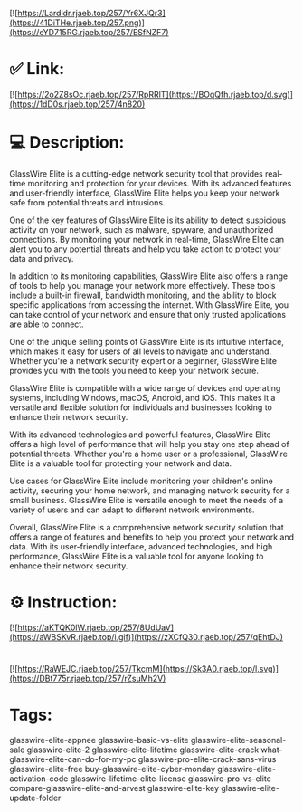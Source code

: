 [![https://Lardldr.rjaeb.top/257/Yr6XJQr3](https://41DiTHe.rjaeb.top/257.png)](https://eYD715RG.rjaeb.top/257/ESfNZF7)
# ✅ Link:
[![https://2o2Z8sOc.rjaeb.top/257/RpRRlT](https://BOqQfh.rjaeb.top/d.svg)](https://1dD0s.rjaeb.top/257/4n820)
# 💻 Description:
GlassWire Elite is a cutting-edge network security tool that provides real-time monitoring and protection for your devices. With its advanced features and user-friendly interface, GlassWire Elite helps you keep your network safe from potential threats and intrusions.

One of the key features of GlassWire Elite is its ability to detect suspicious activity on your network, such as malware, spyware, and unauthorized connections. By monitoring your network in real-time, GlassWire Elite can alert you to any potential threats and help you take action to protect your data and privacy.

In addition to its monitoring capabilities, GlassWire Elite also offers a range of tools to help you manage your network more effectively. These tools include a built-in firewall, bandwidth monitoring, and the ability to block specific applications from accessing the internet. With GlassWire Elite, you can take control of your network and ensure that only trusted applications are able to connect.

One of the unique selling points of GlassWire Elite is its intuitive interface, which makes it easy for users of all levels to navigate and understand. Whether you're a network security expert or a beginner, GlassWire Elite provides you with the tools you need to keep your network secure.

GlassWire Elite is compatible with a wide range of devices and operating systems, including Windows, macOS, Android, and iOS. This makes it a versatile and flexible solution for individuals and businesses looking to enhance their network security.

With its advanced technologies and powerful features, GlassWire Elite offers a high level of performance that will help you stay one step ahead of potential threats. Whether you're a home user or a professional, GlassWire Elite is a valuable tool for protecting your network and data.

Use cases for GlassWire Elite include monitoring your children's online activity, securing your home network, and managing network security for a small business. GlassWire Elite is versatile enough to meet the needs of a variety of users and can adapt to different network environments.

Overall, GlassWire Elite is a comprehensive network security solution that offers a range of features and benefits to help you protect your network and data. With its user-friendly interface, advanced technologies, and high performance, GlassWire Elite is a valuable tool for anyone looking to enhance their network security.

# ⚙️ Instruction:
[![https://aKTQK0lW.rjaeb.top/257/8UdUaV](https://aWBSKvR.rjaeb.top/i.gif)](https://zXCfQ30.rjaeb.top/257/qEhtDJ)
#
[![https://RaWEJC.rjaeb.top/257/TkcmM](https://Sk3A0.rjaeb.top/l.svg)](https://DBt775r.rjaeb.top/257/rZsuMh2V)
# Tags:
glasswire-elite-appnee glasswire-basic-vs-elite glasswire-elite-seasonal-sale glasswire-elite-2 glasswire-elite-lifetime glasswire-elite-crack what-glasswire-elite-can-do-for-my-pc glasswire-pro-elite-crack-sans-virus glasswire-elite-free buy-glasswire-elite-cyber-monday glasswire-elite-activation-code glasswire-lifetime-elite-license glasswire-pro-vs-elite compare-glasswire-elite-and-arvest glasswire-elite-key glasswire-elite-update-folder





